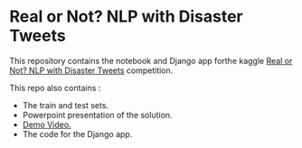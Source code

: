 # Real or Not? NLP with Disaster Tweets

This repository contains the notebook and Django app forthe kaggle [Real or Not? NLP with Disaster Tweets](https://www.kaggle.com/c/nlp-getting-started) competition.

This repo also contains : 
* The train and test sets.
* Powerpoint presentation of the solution.
* [Demo Video.](https://youtu.be/Ne8dFLUYuCA)
* The code for the Django app.


